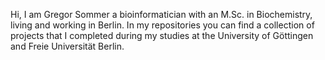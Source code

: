 Hi, I am Gregor Sommer a bioinformatician with an M.Sc. in Biochemistry, living and working in Berlin. In my repositories you can find a collection of projects that I completed during my studies at the University of Göttingen and Freie Universität Berlin. 
